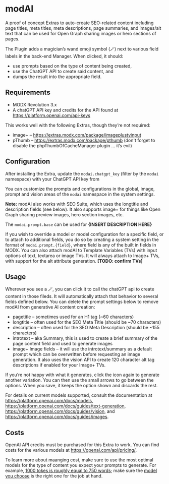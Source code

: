 # modAI
A proof of concept Extras to auto-create SEO-related content including page titles, meta titles, meta descriptions, page summaries, and images/alt text that can be used for Open Graph sharing images or hero sections of pages.

The Plugin adds a magician’s wand emoji symbol (🪄) next to various field labels in the back-end Manager. When clicked, it should:

- use prompts based on the type of content being created, 
- use the ChatGPT API to create said content, and 
- dumps the result into the appropriate field. 

## Requirements

- MODX Revolution 3.x
- A chatGPT API key and credits for the API found at https://platform.openai.com/api-keys

This works well with the following Extras, though they’re not required:

- image+ – https://extras.modx.com/package/imageplustvinput
- pThumb – https://extras.modx.com/package/pthumb (don't forget to disable the phpThumbOfCacheManager plugin … it’s evil)

## Configuration

After installing the Extra, update the `modai.chatgpt_key` (filter by the `modai` namespace) with your ChatGPT API key from 

You can customize the prompts and configurations in the global, image, prompt and vision areas of the `modai` namespace in the system settings.

**Note:** modAI also works with SEO Suite, which uses the longtitle and description fields (see below). It also supports image+ for things like Open Graph sharing preview images, hero section images, etc. 

The `modai.prompt.base` can be used for **{INSERT DESCRIPTION HERE}**

If you wish to override a model or model configuration for a specific field, or to attach to additional fields, you do so by creating a system setting in the format of `modai.prompt.{field}`, where field is any of the built in fields in MODX. You can also attach modAI to Template Variables (TVs) with input options of text, textarea or image TVs. It will always attach to Image+ TVs, with support for the alt attribute generation. **[TODO: confirm TVs]**

## Usage

Wherever you see a 🪄, you can click it to call the chatGPT api to create content in those fileds. It will automatically attach that behavior to several fields defined below. You can delete the prompt settings below to remove modAI from generative AI content creation:

- pagetitle – sometimes used for an H1 tag (~60 characters)
- longtitle – often used for the SEO Meta Title (should be ~70 characters)
- description – often used for the SEO Meta Description (should be ~155 characters)
- introtext – aka Summary, this is used to create a brief summary of the page content field and used to generate images
- image+ Image fields – it will use the introtext/summary as a default prompt which can be overwritten before requesting an image generation. It also uses the vision API to create 120 character alt tag descriptions if enabled for your Image+ TVs.

If you’re not happy with what it generates, click the icon again to generate another variation. You can then use the small arrows to go between the options. When you save, it keeps the option shown and discards the rest.

For details on current models supported, consult the documentation at https://platform.openai.com/docs/models, https://platform.openai.com/docs/guides/text-generation, https://platform.openai.com/docs/guides/vision, and https://platform.openai.com/docs/guides/images.

## Costs

OpenAI API credits must be purchased for this Extra to work. You can find costs for the various models at https://openai.com/api/pricing/.

To learn more about maanging cost, make sure to use the most optimal models for the type of content you expect your prompts to generate. For example, [1000 tokes is roughly equal to 750 words](https://platform.openai.com/docs/guides/production-best-practices#text-generation); make sure the [model you choose](https://platform.openai.com/docs/guides/model-selection) is the right one for the job at hand.